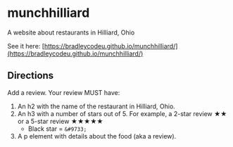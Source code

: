 # munchhilliard
A website about restaurants in Hilliard, Ohio

See it here: [https://bradleycodeu.github.io/munchhilliard/](https://bradleycodeu.github.io/munchhilliard/)

## Directions

Add a review. Your review MUST have:
  1.  An h2 with the name of the restaurant in Hilliard, Ohio.
  1.  An h3 with a number of stars out of 5. For example, a 2-star review &#9733;&#9733; or a 5-star review &#9733;&#9733;&#9733;&#9733;&#9733;
      -   Black star = `&#9733;`
  1.  A p element with details about the food (aka a review).
